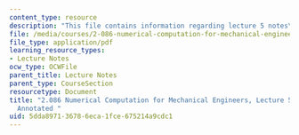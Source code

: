 ```yaml
---
content_type: resource
description: "This file contains information regarding lecture 5 notes\u2013annotated."
file: /media/courses/2-086-numerical-computation-for-mechanical-engineers-spring-2013/5dda897136786eca1fce675214a9cdc1_MIT2_086S13_lect5NotAnnot.pdf
file_type: application/pdf
learning_resource_types:
- Lecture Notes
ocw_type: OCWFile
parent_title: Lecture Notes
parent_type: CourseSection
resourcetype: Document
title: "2.086 Numerical Computation for Mechanical Engineers, Lecture 5: Notes\u2013\
  Annotated "
uid: 5dda8971-3678-6eca-1fce-675214a9cdc1
---
```

